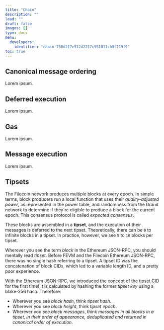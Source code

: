 ```yaml
--- 
title: "Chain" 
description: "" 
lead: "" 
draft: false
images: []
type: docs
menu:
  developers:
    identifier: "chain-758d217e512d2217c951011cb9f219f9"
toc: true
---
```


## Canonical message ordering

Lorem ipsum.

## Deferred execution

Lorem ipsum.

## Gas

Lorem ipsum.

## Message execution

Lorem ipsum.

## Tipsets

The Filecoin network produces multiple blocks at every epoch. In simple terms, block producers run a local function that uses their _quality-adjusted power_, as represented in the power table, and randomness from the Drand network to determine if they're eligible to produce a block for the current epoch. This consensus protocol is called _expected consensus_.

These blocks are assembled in a **tipset**, and the execution of their messages is deferred to the next tipset. Theoretically, there can be `0` to infinite blocks in a tipset. In practice, however, we see `5` to `10` blocks per tipset.

Wherever you see the term _block_ in the Ethereum JSON-RPC, you should mentally read _tipset_. Before FEVM and the Filecoin Ethereum JSON-RPC, there was no single hash referring to a tipset. A tipset ID was the concatenation of block CIDs, which led to a variable length ID, and a pretty poor experience.

With the Ethereum JSON-RPC, we introduced the concept of the tipset CID for the first time! It is calculated by hashing the former _tipset key_ using a blake-256 hash. Therefore:

- Wherever you see _block hash_, think _tipset hash_.
- Wherever you see _block height_, think _tipset epoch_.
- Wherever you see _block messages_, think _messages in all blocks in a tipset, in their order of appearance, deduplicated and returned in canonical order of execution_.
